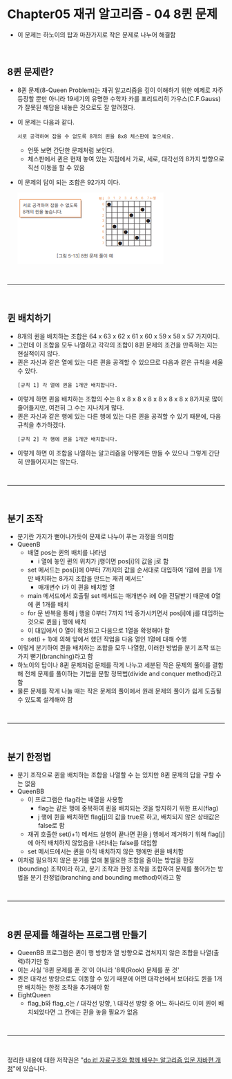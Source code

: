 # Chapter05 재귀 알고리즘 - 04 8퀸 문제
- 이 문제는 하노이의 탑과 마찬가지로 작은 문제로 나누어 해결함

<br>

## 8퀸 문제란?
- 8퀸 문제(8-Queen Problem)는 재귀 알고리즘을 깊이 이해하기 위한 예제로 자주 등장할 뿐만 아니라 19세기의 유명한 수학자 카를 포리드리히 가우스(C.F.Gauss)가 잘못된 해답을 내놓은 것으로도 잘 알려졌다.
- 이 문제는 다음과 같다.
  ```
  서로 공격하여 잡을 수 없도록 8개의 퀸을 8x8 체스판에 놓으세요.
  ```
  - 언뜻 보면 간단한 문제처럼 보인다.
  - 체스판에서 퀸은 현재 놓여 있는 지점에서 가로, 세로, 대각선의 8가지 방향으로 직선 이동을 할 수 있음
- 이 문제의 답이 되는 조합은 92가지 이다.

  ![img.png](img.png)

<br>

---

<br>

## 퀸 배치하기
- 8개의 퀸을 배치하는 조합은 64 x 63 x 62 x 61 x 60 x 59 x 58 x 57 가지이다.
- 그런데 이 조합을 모두 나열하고 각각의 조합이 8퀸 문제의 조건을 만족하는 지는 현실적이지 않다.
- 퀸은 자신과 같은 열에 있는 다른 퀸을 공격할 수 있으므로 다음과 같은 규칙을 세울 수 있다.
  ```
  [규칙 1] 각 열에 퀸을 1개만 배치합니다.
  ```
- 이렇게 하면 퀸을 배치하는 조합의 수는 8 x 8 x 8 x 8 x 8 x 8 x 8 x 8가지로 많이 줄어들지만, 여전히 그 수는 지나치게 많다.
- 퀸은 자신과 같은 행에 있는 다른 행에 있는 다른 퀸을 공격할 수 있기 때문에, 다음 규칙을 추가하겠다.
  ```
  [규칙 2] 각 행에 퀸을 1개만 배치합니다.
  ```
- 이렇게 하면 이 조합을 나열하는 알고리즘을 어떻게든 만들 수 있으나 그렇게 간단히 만들어지지는 않는다.

<br>

---

<br>

## 분기 조작
- 분기란 가지가 뻗어나가듯이 문제로 나누어 푸는 과정을 의미함
- QueenB
  - 배열 pos는 퀸의 배치를 나타냄
    - i 열에 놓인 퀸의 위치가 j행이면 pos[i]의 값을 j로 함
  - set 메서드는 pos[i]에 0부터 7까지의 값을 순서대로 대입하여 'i열에 퀸을 1개만 배치하는 8가지 조합을 만드는 재귀 메서드'
    - 매개변수 i가 이 퀸을 배치할 열
  - main 메서드에서 호출될 set 메서드는 매개변수 i에 0을 전달받기 때문에 0열에 퀸 1개를 배치
  - for 문 반복을 통해 j 행을 0부터 7까지 1씩 증가시키면서 pos[i]에 j를 대입하는 것으로 퀸을 j 행에 배치
  - 이 대입에서 0 열이 확정되고 다음으로 1열을 확정해야 함
  - set(i + 1)에 의해 앞에서 했던 작업을 다음 열인 1열에 대해 수행
- 이렇게 분기하여 퀸을 배치하는 조합을 모두 나열함, 이러한 방법을 분기 조작 또는 가지 뻗기(branching)라고 함
- 하노이의 탑이나 8퀸 문제처럼 문제를 작게 나누고 세분된 작은 문제의 풀이를 결합해 전체 문제를 풀이하는 기법을 분할 정복법(divide and conquer method)라고 함
- 물론 문제를 작게 나눌 때는 작은 문제의 풀이에서 원래 문제의 풀이가 쉽게 도출될 수 있도록 설계해야 함

<br>

---

<br>

## 분기 한정법
- 분기 조작으로 퀸을 배치하는 조합을 나열할 수 는 있지만 8퀸 문제의 답을 구할 수 는 없음
- QueenBB
  - 이 프로그램은 flag라는 배열을 사용함
    - flag는 같은 행에 중복하여 퀸을 배치되는 것을 방지하기 위한 표시(flag)
    - j 행에 퀸을 배치하면 flag[j]의 값을 true로 하고, 배치되지 않은 상태값은 false로 함
  - 재귀 호출한 set(i+1) 메서드 실행이 끝나면 퀸을 j 행에서 제거하기 위해 flag[j]에 아직 배치하지 않았음을 나타내는 false를 대입함
  - set 메서드에서는 퀸을 아직 배치하지 않은 행에만 퀸을 배치함
- 이처럼 필요하지 않은 분기를 없애 불필요한 조합을 줄이는 방법을 한정(bounding) 조작이라 하고, 분기 조작과 한정 조작을 조합하여 문제를 풀어가는 방법을 분기 한정법(branching and bounding method)이라고 함

<br>

---

<br>

## 8퀸 문제를 해결하는 프로그램 만들기
- QueenBB 프로그램은 퀸이 행 방향과 열 방향으로 겹쳐지지 않은 조합을 나열(출력)하기만 함
- 이는 사실 '8퀸 문제를 푼 것'이 아니라 '8룩(Rook) 문제를 푼 것'
- 퀸은 대각선 방향으로도 이동할 수 있기 때문에 어떤 대각선에서 보더라도 퀸을 1개만 배치하는 한정 조작을 추가해야 함
- EightQueen
  - flag_b와 flag_c는 / 대각선 방향, \ 대각선 방향 중 어느 하나라도 이미 퀸이 배치되었다면 그 칸에는 퀸을 놓을 필요가 없음

<br>

---

<br>

정리한 내용에 대한 저작권은 "[do it! 자료구조와 함께 배우는 알고리즘 입문 자바편 개정](https://www.aladin.co.kr/search/wsearchresult.aspx?SearchTarget=All&SearchWord=Do+it%21+%EC%9E%90%EB%A3%8C%EA%B5%AC%EC%A1%B0%EC%99%80+%ED%95%A8%EA%BB%98+%EB%B0%B0%EC%9A%B0%EB%8A%94+%EC%95%8C%EA%B3%A0%EB%A6%AC%EC%A6%98+%EC%9E%85%EB%AC%B8+%3A+%EC%9E%90%EB%B0%94+%ED%8E%B8)"에 있습니다.